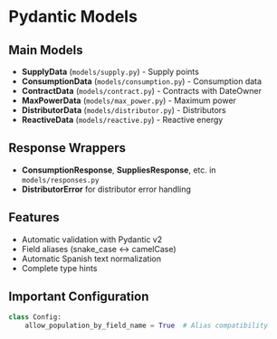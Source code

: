 # Pydantic Models

## Main Models
- **SupplyData** (`models/supply.py`) - Supply points
- **ConsumptionData** (`models/consumption.py`) - Consumption data
- **ContractData** (`models/contract.py`) - Contracts with DateOwner
- **MaxPowerData** (`models/max_power.py`) - Maximum power
- **DistributorData** (`models/distributor.py`) - Distributors
- **ReactiveData** (`models/reactive.py`) - Reactive energy

## Response Wrappers
- **ConsumptionResponse**, **SuppliesResponse**, etc. in `models/responses.py`
- **DistributorError** for distributor error handling

## Features
- Automatic validation with Pydantic v2
- Field aliases (snake_case ↔ camelCase)
- Automatic Spanish text normalization
- Complete type hints

## Important Configuration
```python
class Config:
    allow_population_by_field_name = True  # Alias compatibility
```

